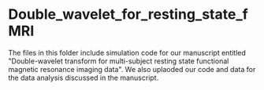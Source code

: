 # Double_wavelet_for_resting_state_fMRI

The files in this folder include simulation code for our manuscript entitled "Double-wavelet transform for multi-subject resting state functional magnetic resonance imaging data".
We also uplaoded our code and data for the data analysis discussed in the manuscript.
